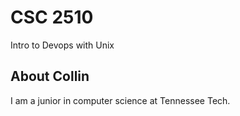 # CSC 2510

Intro to Devops with Unix

## About Collin

I am a junior in computer science at Tennessee Tech. 

